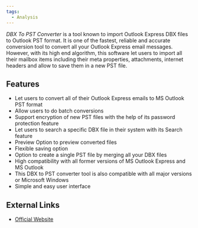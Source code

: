 ```yaml
---
tags:
  - Analysis
---
```

*DBX To PST Converter* is a tool known to import Outlook Express DBX
files to Outlook PST format. It is one of the fastest, reliable and
accurate conversion tool to convert all your Outlook Express email
messages. However, with its high end algorithm, this software let users
to import all their mailbox items including their meta properties,
attachments, internet headers and allow to save them in a new PST file.

## Features

- Let users to convert all of their Outlook Express emails to MS Outlook
  PST format
- Allow users to do batch conversions
- Support encryption of new PST files with the help of its password
  protection feature
- Let users to search a specific DBX file in their system with its
  Search feature
- Preview Option to preview converted files
- Flexible saving option
- Option to create a single PST file by merging all your DBX files
- High compatibility with all former versions of MS Outlook Express and
  MS Outlook
- This DBX to PST converter tool is also compatible with all major
  versions or Microsoft Windows
- Simple and easy user interface

## External Links

* [Official Website](https://www.sysinfotools.com/recovery/dbx-to-pst-converter.php)
